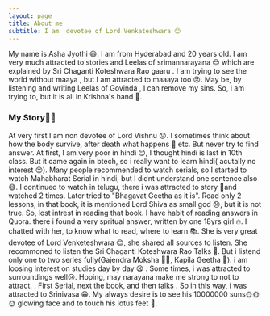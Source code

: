 ```yaml
---
layout: page
title: About me
subtitle: I am  devotee of Lord Venkateshwara 😊 
---
```

My name is Asha Jyothi 😃. I am from Hyderabad and 20 years old. I am very much attracted to stories and Leelas of srimannarayana 😍 which are explained by Sri Chaganti Koteshwara Rao gaaru . I am trying to see the world without maaya , but I am attracted to maaaya too 😞. May be, by listening and writing Leelas of Govinda , I can remove my sins. So, i am trying to, but  it is all in Krishna's hand 🙏.     
### My Story💜💛
At very first I am non devotee of Lord Vishnu 😟. I sometimes think about how the body survive, after death what happens 🤔 etc. But never try to find answer. At first,  I am very poor in hindi 😌, I thought hindi is last in 10th class. But it came again in btech, so i really want to learn hindi( acutally no interest 😌). Many people recommended to watch serials, so I started to watch Mahabharat Serial in hindi, but I didnt understand one sentence also 😅. I continued to watch in telugu, there i was attracted to story 💞and watched 2 times. Later tried to "Bhagavat Geetha as it is". Read only 2 lessons, in that book, it is  mentioned Lord Shiva as small god 😞, but it is not true. So, lost intrest in reading that book. I have habit of reading answers in Quora. there i found a very spritual answer, written by one 18yrs girl 🔥. I chatted with her, to know what to read, where to learn 📚. She is very great devotee of Lord Venketeshwara 😍, she shared all sources to listen. She recommoned to listen the Sri Chaganti Koteshwara Rao Talks 💚. But i listend only one to two series fully(Gajendra Moksha 🐘🐊, Kapila Geetha 💎). i am loosing interest on studies day by day 😫 . Some times, i was attracted to surroundings well😢. Hoping, may narayana make me strong to not to attract. . First Serial, next the book, and then talks . So in this way, i was attracted to Srinivasa 😁. My always desire is to see his 10000000 suns🌞🌞🌞 glowing face and to touch his lotus feet 🌷. 
